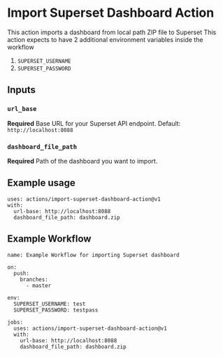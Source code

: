# Import Superset Dashboard Action

This action imports a dashboard from local path ZIP file to Superset
This action expects to have 2 additional environment variables inside the workflow

1. `SUPERSET_USERNAME`
2. `SUPERSET_PASSWORD`

## Inputs
### `url_base`
**Required** Base URL for your Superset API endpoint. Default: `http://localhost:8088`

### `dashboard_file_path`
**Required** Path of the dashboard you want to import. 

## Example usage
```
uses: actions/import-superset-dashboard-action@v1
with:
  url-base: http://localhost:8088
  dashboard_file_path: dashboard.zip
```

## Example Workflow
```
name: Example Workflow for importing Superset dashboard

on:
  push:
    branches:
      - master

env:
  SUPERSET_USERNAME: test
  SUPERSET_PASSWORD: testpass

jobs:
  uses: actions/import-superset-dashboard-action@v1
  with:
    url-base: http://localhost:8088
    dashboard_file_path: dashboard.zip
```